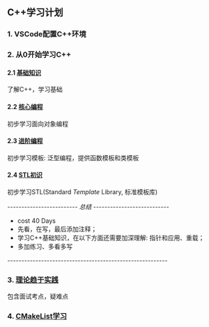 ## C++学习计划

### 1. VSCode配置C++环境



### 2. 从0开始学习C++

#### 2.1 [基础知识](docs/part1.md)

了解C++，学习基础

#### 2.2 [核心编程](docs/part2.md)

初步学习面向对象编程

#### 2.3 [进阶编程](docs/part3.md)

初步学习模板: 泛型编程，提供函数模板和类模板

#### 2.4 [STL初识](docs/part4.md)

初步学习STL(Standard *Template* Library, 标准模板库)


*------------------------- 总结 ---------------------------*
* cost 40 Days
* 先看，在写，最后添加注释；
* 学习C++基础知识，在以下方面还需要加深理解: 指针和应用、重载； 
* 多加练习、多看多写

*---------------------------------------------------------*

### 3. [理论趋于实践](docs/part.md)

包含面试考点，疑难点


### 4. [CMakeList学习](docs/CMakeList.md)



